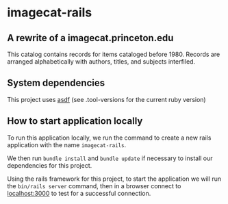 # imagecat-rails

A rewrite of a imagecat.princeton.edu 
---
This catalog contains records for items cataloged before 1980.
Records are arranged alphabetically with authors, titles, and subjects interfiled.

## System dependencies

This project uses [asdf](https://asdf-vm.com/) (see .tool-versions for the current ruby version)

## How to start application locally 

To run this application locally, we run the command to create a new rails application with the name `imagecat-rails`.

We then run `bundle install` and `bundle update` if necessary to install our dependencies for this project. 

Using the rails framework for this project, to start the application we will run the `bin/rails server` command, then in a browser connect to [localhost:3000](http://localhost:3000/) to test for a successful connection. 
